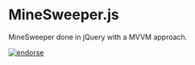 MineSweeper.js
=============

MineSweeper done in jQuery with a MVVM approach.

[![endorse](https://api.coderwall.com/nofatclips/endorsecount.png)](https://coderwall.com/nofatclips)
